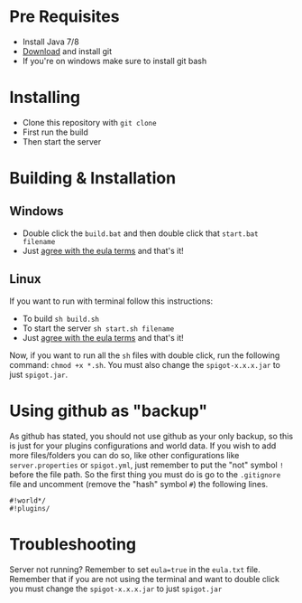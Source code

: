 # Pre Requisites
* Install Java 7/8
* [Download](https://git-scm.com/downloads) and install git
* If you're on windows make sure to install git bash

# Installing
* Clone this repository with `git clone`
* First run the build
* Then start the server

# Building & Installation
## Windows
* Double click the `build.bat` and then double click that `start.bat filename`
* Just [agree with the eula terms](#troubleshooting) and that's it!

## Linux
If you want to run with terminal follow this instructions:
* To build `sh build.sh`
* To start the server `sh start.sh filename`
* Just [agree with the eula terms](#troubleshooting) and that's it!

Now, if you want to run all the `sh` files with double click, run the following command: `chmod +x *.sh`.
You must also change the `spigot-x.x.x.jar` to just `spigot.jar`.

# Using github as "backup"
As github has stated, you should not use github as your only backup, so this is
just for your plugins configurations and world data. If you wish to add more
files/folders you can do so, like other configurations like `server.properties`
or `spigot.yml`, just remember to put the "not" symbol `!` before the file path.
So the first thing you must do is go to the `.gitignore` file and uncomment (remove the "hash" symbol `#`) the
following lines.
```
#!world*/
#!plugins/
```
# Troubleshooting
Server not running? Remember to set `eula=true` in the `eula.txt` file. Remember that if you are not using the terminal and want to double click you must change the `spigot-x.x.x.jar` to just `spigot.jar`
